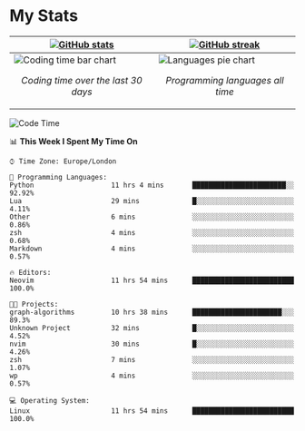 <!-- [![Typing SVG](https://readme-typing-svg.herokuapp.com?size=23&duration=7000&color=168BC6&center=true&vCenter=true&width=500&lines=I+use+Arch+btw)](https://git.io/typing-svg) -->
# My Stats
| [![GitHub stats](https://github-readme-stats.vercel.app/api?username=akim-13&show_icons=true&theme=github_dark&border_color=2d9d42&title_color=2d9d42&count_private=true)](https://github.com/anuraghazra/github-readme-stats) | [![GitHub streak](https://github-readme-streak-stats.herokuapp.com?user=akim-13&theme=github-dark&date_format=j%20M%5B%20Y%5D)](https://git.io/streak-stats) |
| -- | -- |
| ![Coding time bar chart](https://wakatime.com/share/@akim13/e1d3f835-c70a-4cab-adb5-935f7f468931.svg) <p align="center"> *Coding time over the last 30 days* </p> |![Languages pie chart](https://wakatime.com/share/@akim13/50c0a458-bfaf-45ba-b46b-df1959378a37.svg) <p align="center"> *Programming languages all time* </p> |


<!--This is temporary, testing how it works.
<p align="left">
    <img alt="Programming languages" src="https://wakatime.com/share/@akim13/50c0a458-bfaf-45ba-b46b-df1959378a37.svg" width="500px" height="300px">
    <br>
</p>-->

<!--START_SECTION:waka-->
![Code Time](http://img.shields.io/badge/Code%20Time-0%20secs-blue)

📊 **This Week I Spent My Time On** 

```text
⌚︎ Time Zone: Europe/London

💬 Programming Languages: 
Python                   11 hrs 4 mins       ███████████████████████░░   92.92% 
Lua                      29 mins             █░░░░░░░░░░░░░░░░░░░░░░░░   4.11% 
Other                    6 mins              ░░░░░░░░░░░░░░░░░░░░░░░░░   0.86% 
zsh                      4 mins              ░░░░░░░░░░░░░░░░░░░░░░░░░   0.68% 
Markdown                 4 mins              ░░░░░░░░░░░░░░░░░░░░░░░░░   0.57%

🔥 Editors: 
Neovim                   11 hrs 54 mins      █████████████████████████   100.0%

🐱‍💻 Projects: 
graph-algorithms         10 hrs 38 mins      ██████████████████████░░░   89.3% 
Unknown Project          32 mins             █░░░░░░░░░░░░░░░░░░░░░░░░   4.52% 
nvim                     30 mins             █░░░░░░░░░░░░░░░░░░░░░░░░   4.26% 
zsh                      7 mins              ░░░░░░░░░░░░░░░░░░░░░░░░░   1.07% 
wp                       4 mins              ░░░░░░░░░░░░░░░░░░░░░░░░░   0.57%

💻 Operating System: 
Linux                    11 hrs 54 mins      █████████████████████████   100.0%

```


<!--END_SECTION:waka-->
